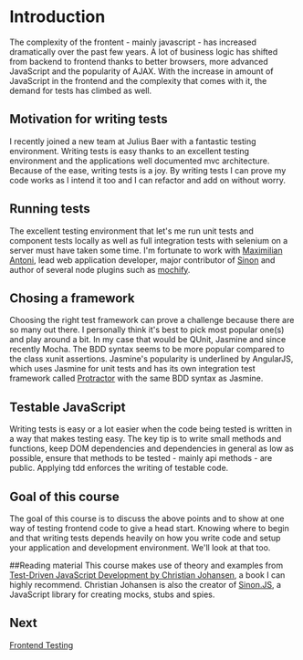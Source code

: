 # Introduction
The complexity of the frontent - mainly javascript - has increased dramatically over the past few years. A lot of business logic has shifted from backend to frontend thanks to better browsers, more advanced JavaScript and the popularity of AJAX. With the increase in amount of JavaScript in the frontend and the complexity that comes with it, the demand for tests has climbed as well.

## Motivation for writing tests
I recently joined a new team at Julius Baer with a fantastic testing environment. Writing tests is easy thanks to an excellent testing environment and the applications well documented mvc architecture. Because of the ease, writing tests is a joy. By writing tests I can prove my code works as I intend it too and I can refactor and add on without worry.

## Running tests
The excellent testing environment that let's me run unit tests and component tests locally as well as full integration tests with selenium on a server must have taken some time. I'm fortunate to work with [Maximilian Antoni](http://maxantoni.de/), lead web application developer, major contributor of [Sinon](http://sinonjs.org/) and author of several node plugins such as [mochify](https://www.npmjs.org/package/mochify).

## Chosing a framework
Choosing the right test framework can  prove a challenge because there are so many out there. I personally think it's best to pick most popular one(s) and play around a bit. In my case that would be QUnit, Jasmine and since recently Mocha. The BDD syntax seems to be more popular compared to the class xunit assertions. Jasmine's popularity is underlined by AngularJS, which uses Jasmine for unit tests and has its own integration test framework called [Protractor](https://github.com/angular/protractor) with the same BDD syntax as Jasmine.

## Testable JavaScript
Writing tests is easy or a lot easier when the code being tested is written in a way that makes testing easy. The key tip is to write small methods and functions, keep DOM dependencies and dependencies in general as low as possible, ensure that methods to be tested - mainly api methods - are public. Applying tdd enforces the writing of testable code.

## Goal of this course
The goal of this course is to discuss the above points and to show at one way of testing frontend code to give a head start. Knowing where to begin and that writing tests depends heavily on how you write code and setup your application and development environment. We'll look at that too.

##Reading material
This course makes use of theory and examples from [Test-Driven JavaScript Development by Christian Johansen](http://tddjs.com/), a book I can highly recommend. Christian Johansen is also the creator of [Sinon.JS](http://sinonjs.org/), a JavaScript library for creating mocks, stubs and spies.

## Next
[Frontend Testing](frontend-testing.md)
